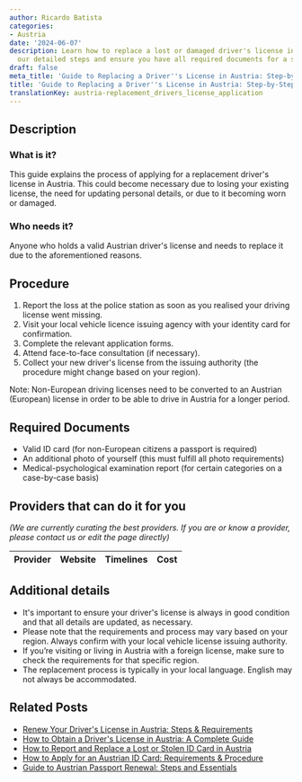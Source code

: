 ```yaml
---
author: Ricardo Batista
categories:
- Austria
date: '2024-06-07'
description: Learn how to replace a lost or damaged driver's license in Austria. Follow
  our detailed steps and ensure you have all required documents for a smooth process.
draft: false
meta_title: 'Guide to Replacing a Driver''s License in Austria: Step-by-Step'
title: 'Guide to Replacing a Driver''s License in Austria: Step-by-Step'
translationKey: austria-replacement_drivers_license_application
---
```


## Description
### What is it?
This guide explains the process of applying for a replacement driver's license in Austria. This could become necessary due to losing your existing license, the need for updating personal details, or due to it becoming worn or damaged.

### Who needs it?
Anyone who holds a valid Austrian driver's license and needs to replace it due to the aforementioned reasons.

## Procedure
1. Report the loss at the police station as soon as you realised your driving license went missing.
2. Visit your local vehicle licence issuing agency with your identity card for confirmation.
3. Complete the relevant application forms.
4. Attend face-to-face consultation (if necessary).
5. Collect your new driver's license from the issuing authority (the procedure might change based on your region).

Note: Non-European driving licenses need to be converted to an Austrian (European) license in order to be able to drive in Austria for a longer period.

## Required Documents
- Valid ID card (for non-European citizens a passport is required)
- An additional photo of yourself (this must fulfill all photo requirements)
- Medical-psychological examination report (for certain categories on a case-by-case basis)

## Providers that can do it for you

_(We are currently curating the best providers. If you are or know a provider, please contact us or edit the page directly)_

| Provider        |     Website     |     Timelines    |       Cost      |
| --------------- | --------------- |  :-------------: | :-------------: |

## Additional details
- It's important to ensure your driver's license is always in good condition and that all details are updated, as necessary.
- Please note that the requirements and process may vary based on your region. Always confirm with your local vehicle license issuing authority.
- If you’re visiting or living in Austria with a foreign license, make sure to check the requirements for that specific region.
- The replacement process is typically in your local language. English may not always be accommodated.


## Related Posts

- [Renew Your Driver's License in Austria: Steps & Requirements](https://tramitit.com/guides/austria/drivers_license_renewal/)
- [How to Obtain a Driver's License in Austria: A Complete Guide](https://tramitit.com/guides/austria/drivers_license_application/)
- [How to Report and Replace a Lost or Stolen ID Card in Austria](https://tramitit.com/guides/austria/id_card_loss_report/)
- [How to Apply for an Austrian ID Card: Requirements & Procedure](https://tramitit.com/guides/austria/id_card_application/)
- [Guide to Austrian Passport Renewal: Steps and Essentials](https://tramitit.com/guides/austria/passport_renewal/)